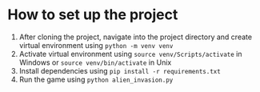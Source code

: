 # How to set up the project
1. After cloning the project, navigate into the project directory and create virtual environment using ```python -m venv venv```
2. Activate virtual environment using ```source venv/Scripts/activate``` in Windows or ```source venv/bin/activate``` in Unix
3. Install dependencies using ```pip install -r requirements.txt```
4. Run the game using ```python alien_invasion.py```
